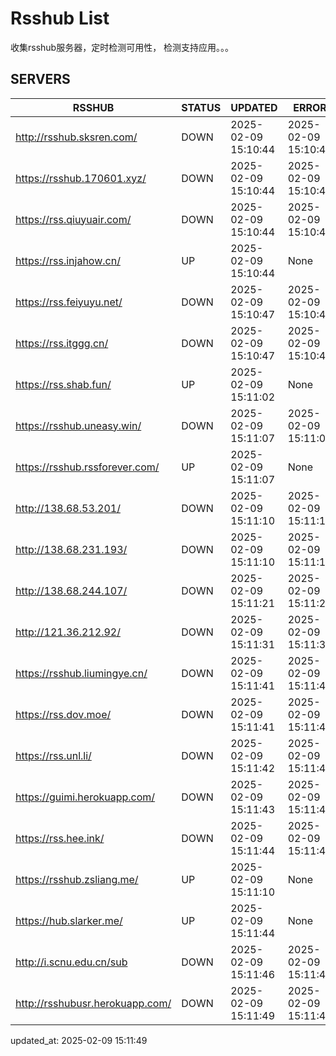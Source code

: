 # Rsshub List

收集rsshub服务器，定时检测可用性， 检测支持应用。。。


## SERVERS

|  RSSHUB   | STATUS  | UPDATED  | ERROR  | TWITTER |  
|  ----  | ----  | ----  | ----  | ---- |  
| http://rsshub.sksren.com/ | DOWN | 2025-02-09 15:10:44 | 2025-02-09 15:10:44 |  
| https://rsshub.170601.xyz/ | DOWN | 2025-02-09 15:10:44 | 2025-02-09 15:10:44 |  
| https://rss.qiuyuair.com/ | DOWN | 2025-02-09 15:10:44 | 2025-02-09 15:10:44 |  
| https://rss.injahow.cn/ | UP | 2025-02-09 15:10:44 | None ||  
| https://rss.feiyuyu.net/ | DOWN | 2025-02-09 15:10:47 | 2025-02-09 15:10:47 |  
| https://rss.itggg.cn/ | DOWN | 2025-02-09 15:10:47 | 2025-02-09 15:10:47 |  
| https://rss.shab.fun/ | UP | 2025-02-09 15:11:02 | None ||  
| https://rsshub.uneasy.win/ | DOWN | 2025-02-09 15:11:07 | 2025-02-09 15:11:07 |  
| https://rsshub.rssforever.com/ | UP | 2025-02-09 15:11:07 | None ||  
| http://138.68.53.201/ | DOWN | 2025-02-09 15:11:10 | 2025-02-09 15:11:10 |  
| http://138.68.231.193/ | DOWN | 2025-02-09 15:11:10 | 2025-02-09 15:11:10 |  
| http://138.68.244.107/ | DOWN | 2025-02-09 15:11:21 | 2025-02-09 15:11:21 |  
| http://121.36.212.92/ | DOWN | 2025-02-09 15:11:31 | 2025-02-09 15:11:31 |  
| https://rsshub.liumingye.cn/ | DOWN | 2025-02-09 15:11:41 | 2025-02-09 15:11:41 |  
| https://rss.dov.moe/ | DOWN | 2025-02-09 15:11:41 | 2025-02-09 15:11:41 |  
| https://rss.unl.li/ | DOWN | 2025-02-09 15:11:42 | 2025-02-09 15:11:42 |  
| https://guimi.herokuapp.com/ | DOWN | 2025-02-09 15:11:43 | 2025-02-09 15:11:43 |  
| https://rss.hee.ink/ | DOWN | 2025-02-09 15:11:44 | 2025-02-09 15:11:44 |  
| https://rsshub.zsliang.me/ | UP | 2025-02-09 15:11:10 | None |OK|  
| https://hub.slarker.me/ | UP | 2025-02-09 15:11:44 | None ||  
| http://i.scnu.edu.cn/sub | DOWN | 2025-02-09 15:11:46 | 2025-02-09 15:11:46 |  
| http://rsshubusr.herokuapp.com/ | DOWN | 2025-02-09 15:11:49 | 2025-02-09 15:11:49 |  
  

updated_at: 2025-02-09 15:11:49  
